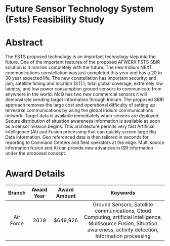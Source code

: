
Future Sensor Technology System (Fsts) Feasibility Study
========================================================

# Abstract


The FSTS proposed technology is an important technology step into the future. One of the important features of the proposed AFWERX FSTS SBIR solution is it marries completely with the future. The new Iridium NEXT communications constellation was just completed this year and has a 20 to 30 year expected life. The new constellation has important security; anti jam; satellite timing and location (STL), total global coverage, extremely low latency, and low power consumption ground sensors to communicate from anywhere in the world. McQ has two new commercial sensors it will demonstrate sending target information through Iridium. The proposed SBIR approach removes the large cost and operational difficulty of setting up terrestrial communications by using the global Iridium communications network. Target data is available immediately when sensors are deployed. Secure distribution of situation awareness information is available as soon as a sensor mission begins. This architecture permits very fast Artificial Intelligence (AI) and Fusion processing that can quickly screen large Big Data information. Geo referenced data is then tailored in seconds for reporting to Command Centers and field operators at the edge. Multi source information fusion and AI can provide new advances in ISR information under the proposed concept.  

# Award Details

|Branch|Award Year|Award Amount|Keywords|
| :---: | :---: | :---: | :---: |
|Air Force|2019|$649,926|Ground Sensors, Satellite communications, Cloud Computing, artificial intelligence, Multisource Fusion, Situation awareness, activity detection, Information processing|
